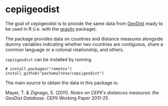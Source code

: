 # cepiigeodist

<!-- badges: start -->
<!-- badges: end -->

The goal of cepiigeodist is to provide the same data from [GeoDist](http://www.cepii.fr/CEPII/en/bdd_modele/download.asp?id=6) ready to be used in R (i.e. with the [gravity](https://pacha.dev/gravity) package).

The package provides data on countries and distance measures alongside dummy variables indicating whether two countries are contiguous, share a common language or a colonial relationship, and others.

`cepiigeodist` can be installed by running

```
# install.packages("remotes")
install_github("pachamaltese/cepiigeodist")
```

The main source to obtain the data in this package is:

Mayer, T. & Zignago, S. (2011). *Notes on CEPII's distances measures: the GeoDist Database*. CEPII Working Paper 2011-25
